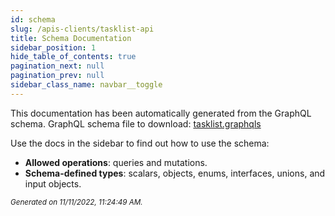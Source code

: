 ```yaml
---
id: schema
slug: /apis-clients/tasklist-api
title: Schema Documentation
sidebar_position: 1
hide_table_of_contents: true
pagination_next: null
pagination_prev: null
sidebar_class_name: navbar__toggle
---
```


This documentation has been automatically generated from the GraphQL schema.
GraphQL schema file to download: [tasklist.graphqls](./assets/tasklist.graphqls)

Use the docs in the sidebar to find out how to use the schema:

- **Allowed operations**: queries and mutations.
- **Schema-defined types**: scalars, objects, enums, interfaces, unions, and input objects.

<small><i>Generated on 11/11/2022, 11:24:49 AM.</i></small>
